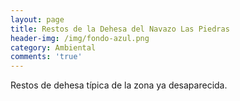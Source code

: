 ```yaml
---
layout: page
title: Restos de la Dehesa del Navazo Las Piedras
header-img: /img/fondo-azul.png
category: Ambiental
comments: 'true'
---
```



Restos de dehesa típica de la zona ya desaparecida.
